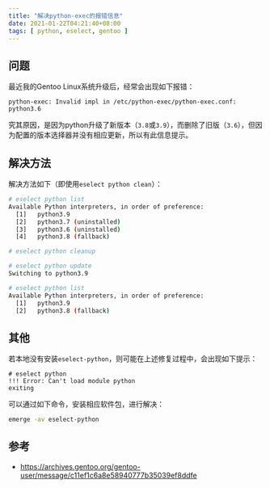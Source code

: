 ```yaml
---
title: "解决python-exec的报错信息"
date: 2021-01-22T04:21:40+08:00
tags: [ python, eselect, gentoo ]
---
```


## 问题

最近我的Gentoo Linux系统升级后，经常会出现如下报错：

```
python-exec: Invalid impl in /etc/python-exec/python-exec.conf: python3.6
```

究其原因，是因为python升级了新版本（`3.8`或`3.9`），而删除了旧版（`3.6`），但因为配置的版本选择器并没有相应更新，所以有此信息提示。

## 解决方法

解决方法如下（即使用`eselect python clean`）：

```sh
# eselect python list
Available Python interpreters, in order of preference:
  [1]   python3.9
  [2]   python3.7 (uninstalled)
  [3]   python3.6 (uninstalled)
  [4]   python3.8 (fallback)
```

```sh
# eselect python cleanup
```

```sh
# eselect python update
Switching to python3.9
```

```sh
# eselect python list
Available Python interpreters, in order of preference:
  [1]   python3.9
  [2]   python3.8 (fallback)
```

## 其他

若本地没有安装`eselect-python`，则可能在上述修复过程中，会出现如下提示：

```
# eselect python
!!! Error: Can't load module python
exiting
```

可以通过如下命令，安装相应软件包，进行解决：

```sh
emerge -av eselect-python
```

## 参考

* <https://archives.gentoo.org/gentoo-user/message/c11ef1c6a8e58940777b35039ef8ddfe>
